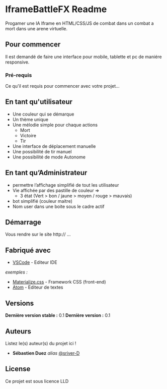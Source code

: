 # IframeBattleFX Readme

Progamer une IA Iframe en HTML/CSS/JS de combat dans un combat a mort dans une arene virtuelle.

## Pour commencer

Il est demandé de faire une interface pour mobile, tablette et pc de maniére responsive.

### Pré-requis

Ce qu'il est requis pour commencer avec votre projet...

## En tant qu'utilisateur ##

- Une couleur qui se démarque
- Un thème unique
- Une mélodie simple pour chaque actions
    - Mort
    - Victoire
    - Tir
- Une interface de déplacement manuelle
- Une possibilité de tir manuel
- Une possibilité de mode Autonome

## En tant qu’Administrateur ##

- permettre l’affichage simplifié de tout les utilisateur
- Vie affichée par des pastille de couleur => 
	- 3 état (Vert > bon  / jaune > moyen  / rouge > mauvais)
- bot simplifié (couleur maitre)
- Nom user dans une boite sous le cadre actif


## Démarrage

Vous rendre sur le site http:// ...

## Fabriqué avec

* [VSCode](https://code.visualstudio.com/) - Editeur IDE

_exemples :_
* [Materialize.css](http://materializecss.com) - Framework CSS (front-end)
* [Atom](https://atom.io/) - Editeur de textes

## Versions

**Dernière version stable :** 0.1
**Dernière version :** 0.1


## Auteurs
Listez le(s) auteur(s) du projet ici !
* **Sébastien Duez** _alias_ [@sriver-D](https://github.com/D-Sriver)

## License

Ce projet est sous licence LLD

